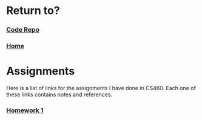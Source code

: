 # Return to?
### [Code Repo](https://github.com/Alex-Bishop1296/Alex-Bishop1296.github.io) 
### [Home](../index.md)

# Assignments
Here is a list of links for the assignments I have done in CS460. Each one of these links contains notes and references.

### [Homework 1](cls-cs460-hw1.md)